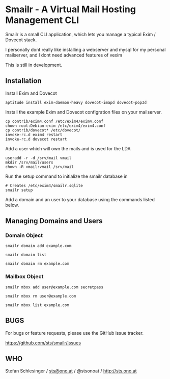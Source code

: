 # Smailr - A Virtual Mail Hosting Management CLI

Smailr is a small CLI application, which lets you manage a typical Exim / Dovecot stack.

I personally dont really like installing a webserver and mysql for my personal mailserver,
and I dont need advanced features of vexim 

This is still in development.

## Installation

Install Exim and Dovecot

    aptitude install exim-daemon-heavy dovecot-imapd dovecot-pop3d

Install the example Exim and Dovecot configration files on your mailserver.

    cp contrib/exim4.conf /etc/exim4/exim4.conf
    chown root:Debian-exim /etc/exim4/exim4.conf
    cp contrib/dovecot* /etc/dovecot/
    invoke-rc.d exim4 restart
    invoke-rc.d dovecot restart

Add a user which will own the mails and is used for the LDA

    useradd -r -d /srv/mail vmail
    mkdir /srv/mail/users
    chown -R vmail:vmail /srv/mail

Run the setup command to initialize the smailr database in 

    # Creates /etc/exim4/smailr.sqlite
    smailr setup

Add a domain and an user to your database using the commands listed below.


## Managing Domains and Users

### Domain Object

    smailr domain add example.com

    smailr domain list

    smailr domain rm example.com

### Mailbox Object

    smailr mbox add user@example.com secretpass

    smailr mbox rm user@example.com

    smailr mbox list example.com


## BUGS

For bugs or feature requests, please use the GitHub issue tracker.

https://github.com/sts/smailr/issues


## WHO

Stefan Schlesinger / sts@ono.at / @stsonoat / http://sts.ono.at


